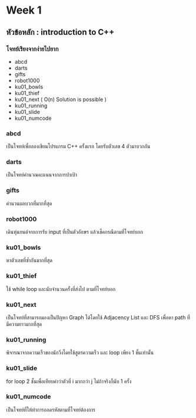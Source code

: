 # Week 1

## หัวข้อหลัก : introduction to C++

### โจทย์เรียงจากง่ายไปยาก
- abcd
- darts
- gifts
- robot1000
- ku01_bowls
- ku01_thief
- ku01_next ( O(n) Solution is possible )
- ku01_running
- ku01_slide
- ku01_numcode

### abcd
เป็นโจทย์เพื่อลองเขียนโปรแกรม C++ ครั้งแรก โดยรับตัวเลข 4 ตัวมาบวกกัน

### darts
เป็นโจทย์คำนวณคะแนนจากการปาเป้า

### gifts
คำนวนผลบวกที่มากที่สุด

### robot1000
เดินหุ่นยนต์จากการรับ input ที่เป็นตัวอักษร แล้วเช็คกรณีตามที่โจทย์บอก

### ku01_bowls
หาตัวเลขที่ซ้ำกันมากที่สุด

### ku01_thief
ใช้ while loop และนับจำนวนครั้งที่ส่งไป ตามที่โจทย์บอก

### ku01_next
เป็นโจทย์ที่สามารถมองเป็นปัญหา Graph ได้โดยใช้ Adjacency List และ DFS เพื่อหา path ที่มีความยาวมากที่สุด

### ku01_running
พิจารณาจากความเร็วของนักวิ่งโดยใช้สูตรความเร็ว และ loop เพียง 1 ชั้นเท่านั้น

### ku01_slide
for loop 2 ชั้นเพื่อเทียบค่าว่าตัวที่ i มากกว่า j ไม่ถ้าจริงก็นับ 1 ครั้ง

### ku01_numcode
เป็นโจทย์ที่ให้ทำการถอดรหัสตามที่โจทย์ต้องการ